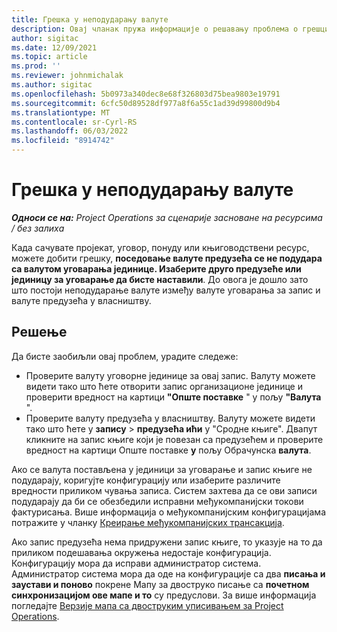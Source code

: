 ```yaml
---
title: Грешка у неподударању валуте
description: Овај чланак пружа информације о решавању проблема о грешци неподударања валуте до које долази приликом чувања одређених врста записа.
author: sigitac
ms.date: 12/09/2021
ms.topic: article
ms.prod: ''
ms.reviewer: johnmichalak
ms.author: sigitac
ms.openlocfilehash: 5b0973a340dec8e68f326803d75bea9803e19791
ms.sourcegitcommit: 6cfc50d89528df977a8f6a55c1ad39d99800d9b4
ms.translationtype: MT
ms.contentlocale: sr-Cyrl-RS
ms.lasthandoff: 06/03/2022
ms.locfileid: "8914742"
---
```

# <a name="currency-mismatch-error"></a>Грешка у неподударању валуте 

_**Односи се на:** Project Operations за сценарије засноване на ресурсима / без залиха_

Када сачувате пројекат, уговор, понуду или књиговодствени ресурс, можете добити грешку, **поседовање валуте предузећа се не подудара са валутом уговарања јединице. Изаберите друго предузеће или јединицу за уговарање да бисте наставили**. До овога је дошло зато што постоји неподударање валуте између валуте уговарања за запис и валуте предузећа у власништву.


## <a name="resolution"></a>Решење

Да бисте заобиљли овај проблем, урадите следеже:
- Проверите валуту уговорне јединице за овај запис. Валуту можете видети тако што ћете отворити запис организационе јединице и проверити вредност на картици **"Опште поставке** " у пољу **"Валута** ".
- Проверите валуту предузећа у власништву. Валуту можете видети тако што ћете у **запису** > **предузећа ићи** у "Сродне књиге". Двапут кликните на запис књиге који је повезан са предузећем и проверите вредност на картици Опште поставке **у** пољу Обрачунска **валута**.

Ако се валута постављена у јединици за уговарање и запис књиге не подударају, коригујте конфигурацију или изаберите различите вредности приликом чувања записа. Систем захтева да се ови записи подударају да би се обезбедили исправни међукомпанијски токови фактурисања. Више информација о међукомпанијским конфигурацијама потражите у чланку [Креирање међукомпанијских трансакција](../../project-accounting/create-intercompany-transactions.md).

Ако запис предузећа нема придружени запис књиге, то указује на то да приликом подешавања окружења недостаје конфигурација. Конфигурацију мора да исправи администратор система. Администратор система мора да оде на конфигурације са два **писања и заустави и поново** покрене Мапу за двоструко писање са **почетном синхронизацијом ове мапе и то** су предуслови. За више информација погледајте [Верзије мапа са двоструким уписивањем за Project Operations](../../environment/resource-dual-write-maps.md).
